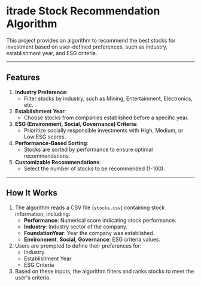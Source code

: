 # itrade Stock Recommendation Algorithm

This project provides an algorithm to recommend the best stocks for investment based on user-defined preferences, such as industry, establishment year, and ESG criteria.

---

## Features
1. **Industry Preference**:
   - Filter stocks by industry, such as Mining, Entertainment, Electronics, etc.
2. **Establishment Year**:
   - Choose stocks from companies established before a specific year.
3. **ESG (Environment, Social, Governance) Criteria**:
   - Prioritize socially responsible investments with High, Medium, or Low ESG scores.
4. **Performance-Based Sorting**:
   - Stocks are sorted by performance to ensure optimal recommendations.
5. **Customizable Recommendations**:
   - Select the number of stocks to be recommended (1-100).

---

## How It Works
1. The algorithm reads a CSV file (`stocks.csv`) containing stock information, including:
   - **Performance**: Numerical score indicating stock performance.
   - **Industry**: Industry sector of the company.
   - **FoundationYear**: Year the company was established.
   - **Environment**, **Social**, **Governance**: ESG criteria values.
2. Users are prompted to define their preferences for:
   - Industry
   - Establishment Year
   - ESG Criteria
3. Based on these inputs, the algorithm filters and ranks stocks to meet the user's criteria.

